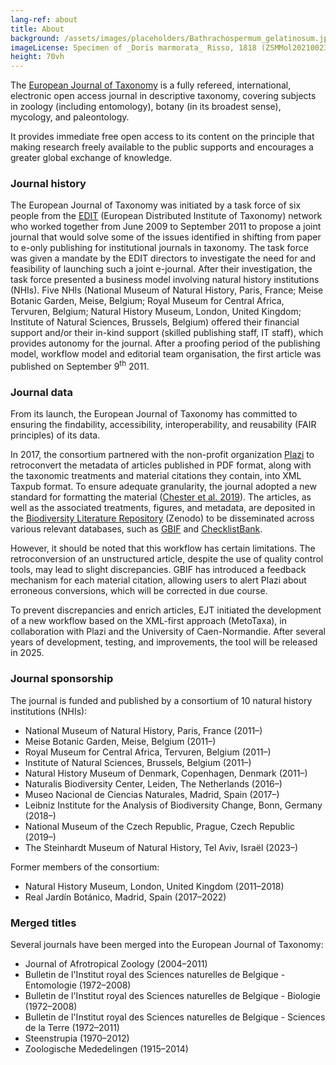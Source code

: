 ```yaml
---
lang-ref: about
title: About
background: /assets/images/placeholders/Bathrachospermum_gelatinosum.jpg
imageLicense: Specimen of _Doris marmorata_ Risso, 1818 (ZSMMol20210023).
height: 70vh
---
```

The [European Journal of Taxonomy](https://europeanjournaloftaxonomy.eu) is a fully refereed, international, electronic open access journal in descriptive taxonomy, covering subjects in zoology (including entomology), botany (in its broadest sense), mycology, and paleontology.

It provides immediate free open access to its content on the principle that making research freely available to the public supports and encourages a greater global exchange of knowledge.

### Journal history

The European Journal of Taxonomy was initiated by a task force of six people from the [EDIT](http://www.e-taxonomy.eu/) (European Distributed Institute of Taxonomy) network who worked together from June 2009 to September 2011 to propose a joint journal that would solve some of the issues identified in shifting from paper to e-only publishing for institutional journals in taxonomy. The task force was given a mandate by the EDIT directors to investigate the need for and feasibility of launching such a joint e-journal. After their investigation, the task force presented a business model involving natural history institutions (NHIs). Five NHIs (National Museum of Natural History, Paris, France; Meise Botanic Garden, Meise, Belgium; Royal Museum for Central Africa, Tervuren, Belgium; Natural History Museum, London, United Kingdom; Institute of Natural Sciences, Brussels, Belgium) offered their financial support and/or their in-kind support (skilled publishing staff, IT staff), which provides autonomy for the journal. After a proofing period of the publishing model, workflow model and editorial team organisation, the first article was published on September 9<sup>th</sup> 2011.

### Journal data

From its launch, the European Journal of Taxonomy has committed to ensuring the findability, accessibility, interoperability, and reusability (FAIR principles) of its data.

In 2017, the consortium partnered with the non-profit organization [Plazi](https://plazi.org/) to retroconvert the metadata of articles published in PDF format, along with the taxonomic treatments and material citations they contain, into XML Taxpub format. To ensure adequate granularity, the journal adopted a new standard for formatting the material ([Chester et al. 2019](https://doi.org/10.5852/ejt.2019.586)). The articles, as well as the associated treatments, figures, and metadata, are deposited in the [Biodiversity Literature Repository](https://zenodo.org/communities/biosyslit) (Zenodo) to be disseminated across various relevant databases, such as [GBIF](https://www.gbif.org/) and [ChecklistBank](https://www.checklistbank.org/).

However, it should be noted that this workflow has certain limitations. The retroconversion of an unstructured article, despite the use of quality control tools, may lead to slight discrepancies. GBIF has introduced a feedback mechanism for each material citation, allowing users to alert Plazi about erroneous conversions, which will be corrected in due course.

To prevent discrepancies and enrich articles, EJT initiated the development of a new workflow based on the XML-first approach (MetoTaxa), in collaboration with Plazi and the University of Caen-Normandie. After several years of development, testing, and improvements, the tool will be released in 2025.

### Journal sponsorship

The journal is funded and published by a consortium of 10 natural history institutions (NHIs):

* National Museum of Natural History, Paris, France (2011–)
* Meise Botanic Garden, Meise, Belgium (2011–)
* Royal Museum for Central Africa, Tervuren, Belgium (2011–)
* Institute of Natural Sciences, Brussels, Belgium (2011–)
* Natural History Museum of Denmark, Copenhagen, Denmark (2011–)
* Naturalis Biodiversity Center, Leiden, The Netherlands (2016–)
* Museo Nacional de Ciencias Naturales, Madrid, Spain (2017–)
* Leibniz Institute for the Analysis of Biodiversity Change, Bonn, Germany (2018–)
* National Museum of the Czech Republic, Prague, Czech Republic (2019–)
* The Steinhardt Museum of Natural History, Tel Aviv, Israël (2023–)

Former members of the consortium:

* Natural History Museum, London, United Kingdom (2011–2018)
* Real Jardín Botánico, Madrid, Spain (2017–2022)

### Merged titles

Several journals have been merged into the European Journal of Taxonomy:

* Journal of Afrotropical Zoology (2004–2011)
* Bulletin de l'Institut royal des Sciences naturelles de Belgique - Entomologie (1972–2008)
* Bulletin de l'Institut royal des Sciences naturelles de Belgique - Biologie (1972–2008)
* Bulletin de l'Institut royal des Sciences naturelles de Belgique - Sciences de la Terre (1972–2011)
* Steenstrupia (1970–2012)
* Zoologische Mededelingen (1915–2014)
